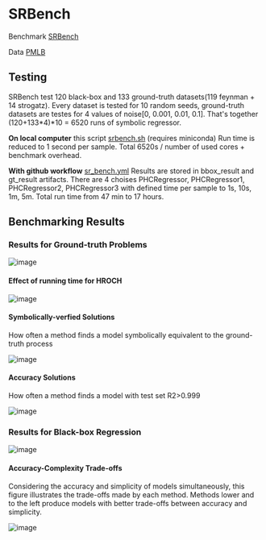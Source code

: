 # SRBench

Benchmark [SRBench](https://github.com/cavalab/srbench)

Data [PMLB](https://github.com/EpistasisLab/pmlb)

## Testing

SRBench test 120 black-box and 133 ground-truth datasets(119 feynman + 14 strogatz). Every dataset is tested for 10 random seeds, 
ground-truth datasets are testes for 4 values of noise[0, 0.001, 0.01, 0.1]. That's together (120+133*4)*10 = 6520 runs of symbolic regressor. 

__On local computer__ this script [srbench.sh](benchmarks/srbench.sh) (requires miniconda)
Run time is reduced to 1 second per sample. Total 6520s / number of used cores + benchmark overhead.

__With github workflow__ [sr_bench.yml](.github/workflows/sr_bench.yml)
Results are stored in bbox_result and gt_result artifacts. There are 4 choises PHCRegressor, PHCRegressor1, PHCRegressor2, PHCRegressor3 with defined time 
per sample to 1s, 10s, 1m, 5m. Total run time from 47 min to 17 hours. 
  

## Benchmarking Results


### Results for Ground-truth Problems

![image](https://user-images.githubusercontent.com/75015989/212563885-45126499-11f9-4af9-8502-003e5d7fbf33.png)

#### Effect of running time for HROCH

![image](https://user-images.githubusercontent.com/75015989/212563922-f6099e66-2865-4cab-84b1-a155eb4a6145.png)


#### Symbolically-verfied Solutions

How often a method finds a model symbolically equivalent to the ground-truth process

![image](https://user-images.githubusercontent.com/75015989/212563341-190f1746-1a29-49fe-8e5b-15dabfb555c9.png)


#### Accuracy Solutions

How often a method finds a model with test set R2>0.999

![image](https://user-images.githubusercontent.com/75015989/212563450-f7affb67-a5b5-44a1-9b49-656b581a4865.png)


### Results for Black-box Regression

![image](https://user-images.githubusercontent.com/75015989/212563809-a500e179-16a4-4e18-a2ab-1b7b697bb2b3.png)

#### Accuracy-Complexity Trade-offs

Considering the accuracy and simplicity of models simultaneously, this figure illustrates the trade-offs made by each method. 
Methods lower and to the left produce models with better trade-offs between accuracy and simplicity. 

![image](https://user-images.githubusercontent.com/75015989/212563824-3deb3ef8-33a0-411f-ab54-6391ce6687c3.png)

